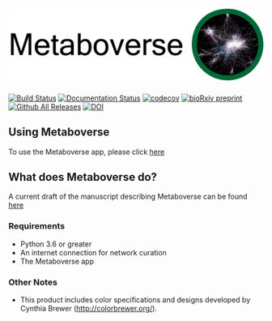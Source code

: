 # ![Metaboverse](https://raw.githubusercontent.com/Metaboverse/Metaboverse/master/docs/content/images/metaboverse_banner.png)

[![Build Status](https://travis-ci.org/Metaboverse/metaboverse-cli.svg?branch=master)](https://travis-ci.org/Metaboverse/metaboverse-cli)
[![Documentation Status](https://readthedocs.org/projects/metaboverse/badge/?version=latest)](https://metaboverse.readthedocs.io/en/latest/?badge=latest)
[![codecov](https://codecov.io/gh/Metaboverse/metaboverse-cli/branch/master/graph/badge.svg)](https://codecov.io/gh/Metaboverse/metaboverse-cli)
[![bioRxiv preprint](https://img.shields.io/badge/bioRxiv-10.1101%2F2020.06.25.171850-BF2636)](https://www.biorxiv.org/content/10.1101/2020.06.25.171850v1)
[![Github All Releases](https://img.shields.io/github/downloads/Metaboverse/Metaboverse/total.svg)]()
[![DOI](https://zenodo.org/badge/269683933.svg)](https://zenodo.org/badge/latestdoi/269683933)

## Using Metaboverse
To use the Metaboverse app, please click [here](https://github.com/Metaboverse/Metaboverse)

## What does Metaboverse do?
A current draft of the manuscript describing Metaboverse can be found [here](https://github.com/Metaboverse/manuscript/blob/master/output/manuscript.pdf)

### Requirements
- Python 3.6 or greater
- An internet connection for network curation
- The Metaboverse app

### Other Notes
- This product includes color specifications and designs developed by Cynthia Brewer (http://colorbrewer.org/).
